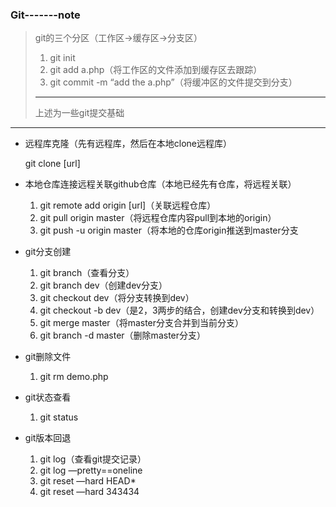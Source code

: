 ### Git-------note

> git的三个分区（工作区->缓存区->分支区）
> 
> 1. git init
> 2. git add a.php（将工作区的文件添加到缓存区去跟踪）
> 3. git commit -m “add the a.php”（将缓冲区的文件提交到分支）
> 
> ------
> 
> 上述为一些git提交基础

------

- 远程库克隆（先有远程库，然后在本地clone远程库）
  
  git clone [url]
  
- 本地仓库连接远程关联github仓库（本地已经先有仓库，将远程关联）
  
  1. git remote add origin [url]（关联远程仓库）
  2. git pull origin master（将远程仓库内容pull到本地的origin）
  3. git push -u origin master（将本地的仓库origin推送到master分支
  
- git分支创建
  
  1. git branch（查看分支）
  2. git branch dev（创建dev分支）
  3. git checkout dev（将分支转换到dev）
  4. git checkout -b dev（是2，3两步的结合，创建dev分支和转换到dev）
  5. git merge master（将master分支合并到当前分支）
  6. git branch -d master（删除master分支）
  
- git删除文件
  
  1. git rm demo.php
  
- git状态查看
  
  1. git status
  
- git版本回退
  
  1. git log（查看git提交记录）
  2. git log —pretty==oneline
  3. git reset —hard HEAD*
  4. git reset —hard 343434

[^​created by Zuston]: this is the git note

